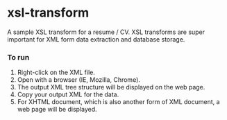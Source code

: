 # xsl-transform
A sample XSL transform for a resume / CV. XSL transforms are super important for XML form data extraction and database storage.

### To run
1. Right-click on the XML file.
2. Open with a browser (IE, Mozilla, Chrome).
3. The output XML tree structure will be displayed on the web page.
4. Copy your output XML for the data.
5. For XHTML document, which is also another form of XML document, a web page will be displayed.
